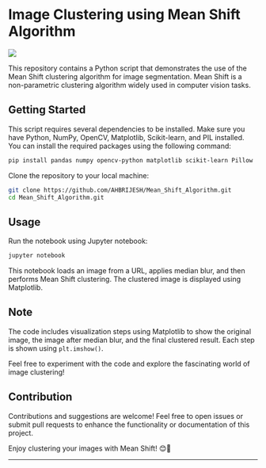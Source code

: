 # Image Clustering using Mean Shift Algorithm

![](https://img.shields.io/badge/Implementation-Mean%20Shift-purple)

This repository contains a Python script that demonstrates the use of the Mean Shift clustering algorithm for image segmentation. Mean Shift is a non-parametric clustering algorithm widely used in computer vision tasks.

## Getting Started

This script requires several dependencies to be installed. Make sure you have Python, NumPy, OpenCV, Matplotlib, Scikit-learn, and PIL installed. You can install the required packages using the following command:

```bash
pip install pandas numpy opencv-python matplotlib scikit-learn Pillow
```

Clone the repository to your local machine:

```bash
git clone https://github.com/AHBRIJESH/Mean_Shift_Algorithm.git
cd Mean_Shift_Algorithm.git
```

## Usage

Run the notebook using Jupyter notebook:

```bash
jupyter notebook
```

This notebook loads an image from a URL, applies median blur, and then performs Mean Shift clustering. The clustered image is displayed using Matplotlib.

## Note

The code includes visualization steps using Matplotlib to show the original image, the image after median blur, and the final clustered result. Each step is shown using `plt.imshow()`.

Feel free to experiment with the code and explore the fascinating world of image clustering!

## Contribution

Contributions and suggestions are welcome! Feel free to open issues or submit pull requests to enhance the functionality or documentation of this project.


Enjoy clustering your images with Mean Shift! 😊🌈

---
